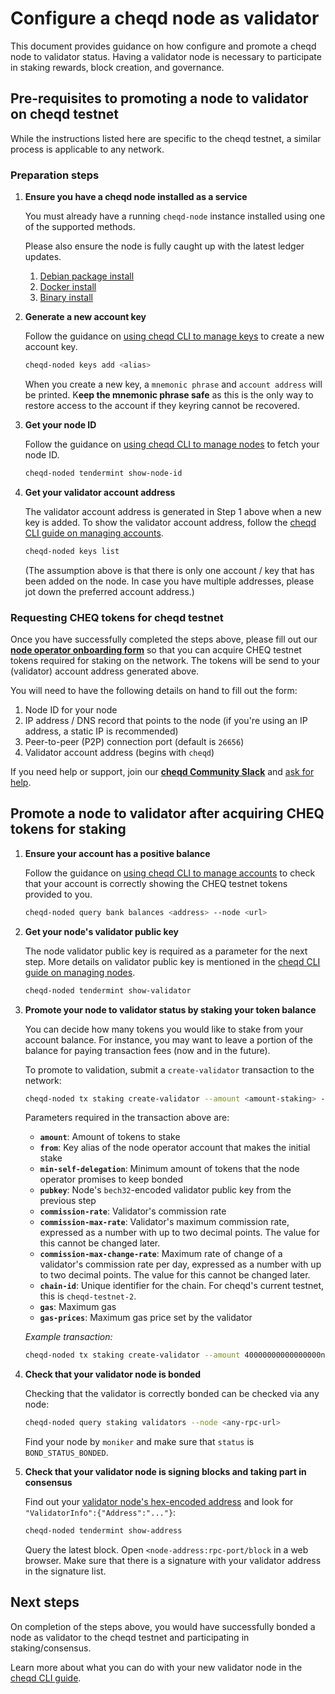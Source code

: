 # Configure a cheqd node as validator

This document provides guidance on how configure and promote a cheqd node to validator status. Having a validator node is necessary to participate in staking rewards, block creation, and governance.

## Pre-requisites to promoting a node to validator on cheqd testnet

While the instructions listed here are specific to the cheqd testnet, a similar process is applicable to any network.

### Preparation steps

1. **Ensure you have a cheqd node installed as a service**

   You must already have a running `cheqd-node` instance installed using one of the supported methods.

   Please also ensure the node is fully caught up with the latest ledger updates.

   1. [Debian package install](debian/deb-package-install.md)
   2. [Docker install](docker-install.md)
   3. [Binary install](binary-install.md)

2. **Generate a new account key**

   Follow the guidance on [using cheqd CLI to manage keys](../cheqd-cli/cheqd-cli-key-management.md) to create a new account key.

   ```bash
   cheqd-noded keys add <alias>
   ```

   When you create a new key, a `mnemonic phrase` and `account address` will be printed. K**eep the mnemonic phrase safe** as this is the only way to restore access to the account if they keyring cannot be recovered.

3. **Get your node ID**

   Follow the guidance on [using cheqd CLI to manage nodes](../cheqd-cli/cheqd-cli-node-management.md) to fetch your node ID.

   ```bash
   cheqd-noded tendermint show-node-id
   ```

4. **Get your validator account address**

   The validator account address is generated in Step 1 above when a new key is added. To show the validator account address, follow the [cheqd CLI guide on managing accounts](../cheqd-cli/cheqd-cli-accounts.md).

   ```bash
   cheqd-noded keys list
   ```

   (The assumption above is that there is only one account / key that has been added on the node. In case you have multiple addresses, please jot down the preferred account address.)

### Requesting CHEQ tokens for cheqd testnet

Once you have successfully completed the steps above, please fill out our [**node operator onboarding form**](http://cheqd.link/join-testnet-form) so that you can acquire CHEQ testnet tokens required for staking on the network. The tokens will be send to your (validator) account address generated above.

You will need to have the following details on hand to fill out the form:

1. Node ID for your node
2. IP address / DNS record that points to the node \(if you're using an IP address, a static IP is recommended\)
3. Peer-to-peer \(P2P\) connection port \(default is `26656`\)
4. Validator account address (begins with `cheqd`)

If you need help or support, join our [**cheqd Community Slack**](http://cheqd.link/join-cheqd-slack) and [ask for help](https://cheqd-community.slack.com/archives/C02AQ9UK4HY).

## Promote a node to validator after acquiring CHEQ tokens for staking

1. **Ensure your account has a positive balance**

   Follow the guidance on [using cheqd CLI to manage accounts](../cheqd-cli/cheqd-cli-accounts.md) to check that your account is correctly showing the CHEQ testnet tokens provided to you.

   ```bash
   cheqd-noded query bank balances <address> --node <url>
   ```

2. **Get your node's validator public key**

   The node validator public key is required as a parameter for the next step. More details on validator public key is mentioned in the [cheqd CLI guide on managing nodes](../cheqd-cli/cheqd-cli-node-management.md).

   ```bash
   cheqd-noded tendermint show-validator
   ```

3. **Promote your node to validator status by staking your token balance**

   You can decide how many tokens you would like to stake from your account balance. For instance, you may want to leave a portion of the balance for paying transaction fees \(now and in the future\).

   To promote to validation, submit a `create-validator` transaction to the network:

   ```bash
   cheqd-noded tx staking create-validator --amount <amount-staking> --from <key-name> --chain-id <chain-id> --min-self-delegation <min-self-delegation> --gas <amount-gas> --gas-prices <price-gas> --pubkey <validator-pubkey> --commission-max-change-rate <commission-max-change-rate> --commission-max-rate <commission-max-rate> --commission-rate <commission-rate>
   ```

   Parameters required in the transaction above are:

   * **`amount`**: Amount of tokens to stake
   * **`from`**: Key alias of the node operator account that makes the initial stake
   * **`min-self-delegation`**: Minimum amount of tokens that the node operator promises to keep bonded
   * **`pubkey`**: Node's `bech32`-encoded validator public key from the previous step
   * **`commission-rate`**: Validator's commission rate
   * **`commission-max-rate`**: Validator's maximum commission rate, expressed as a number with up to two decimal points. The value for this cannot be changed later.
   * **`commission-max-change-rate`**: Maximum rate of change of a validator's commission rate per day, expressed as a number with up to two decimal points. The value for this cannot be changed later.
   * **`chain-id`**: Unique identifier for the chain. For cheqd's current testnet, this is `cheqd-testnet-2`.
   * **`gas`**: Maximum gas
   * **`gas-prices`**: Maximum gas price set by the validator

   _Example transaction:_

   ```bash
   cheqd-noded tx staking create-validator --amount 40000000000000000ncheq --from eu-node-operator --moniker node1-eu-testnet-cheqd --chain-id cheqd-testnet-2 --min-self-delegation="1" --gas="300000" --gas-prices="25ncheq" --pubkey '{"@type":"/cosmos.crypto.ed25519.PubKey","key":"4anVUO8WhmRMqG1t4z6VxqmqZL3V7q6HqucjwZePiUw="}' --commission-max-change-rate="0.02" --commission-max-rate="0.02" --commission-rate="0.01" --node http://node1.eu.testnet.cheqd.network:26657
   ```

4. **Check that your validator node is bonded**

   Checking that the validator is correctly bonded can be checked via any node:

   ```bash
   cheqd-noded query staking validators --node <any-rpc-url>
   ```

   Find your node by `moniker` and make sure that `status` is `BOND_STATUS_BONDED`.

5. **Check that your validator node is signing blocks and taking part in consensus**

   Find out your [validator node's hex-encoded address](../cheqd-cli/cheqd-cli-node-management.md) and look for `"ValidatorInfo":{"Address":"..."}`:

   ```bash
   cheqd-noded tendermint show-address
   ```

   Query the latest block. Open `<node-address:rpc-port/block` in a web browser. Make sure that there is a signature with your validator address in the signature list.

## Next steps

On completion of the steps above, you would have successfully bonded a node as validator to the cheqd testnet and participating in staking/consensus.

Learn more about what you can do with your new validator node in the [cheqd CLI guide](../cheqd-cli/readme.md).


